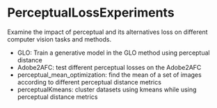 # PerceptualLossExperiments
Examine the impact of perceptual and its alternatives loss on different computer vision tasks and methods.

- GLO: Train a generative model in the GLO method using perceptual distance 
- Adobe2AFC: test different perceptual losses on the Adobe2AFC
- perceptual_mean_optimization: find the mean of a set of images according to different perceptual distance metrics
- perceptualKmeans: cluster datasets using kmeans while using perceptual distance metrics
